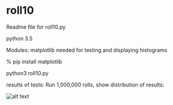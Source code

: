 # roll10

Readme file for roll10.py

python 3.5

Modules:
matplotlib needed for testing and displaying histograms

% pip install matplotlib

python3 roll10.py

results of tests:
Run 1,000,000 rolls, show distribution of results:

![alt text](https://github.com/sjdthree/roll10/roll10output.png)
